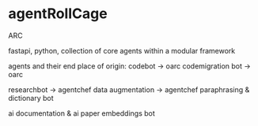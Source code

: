 # agentRollCage
ARC

fastapi, python, collection of core agents within a modular framework

agents and their end place of origin:
codebot -> oarc
codemigration bot -> oarc

researchbot -> agentchef
data augmentation -> agentchef
paraphrasing & dictionary bot

ai documentation & ai paper embeddings bot
